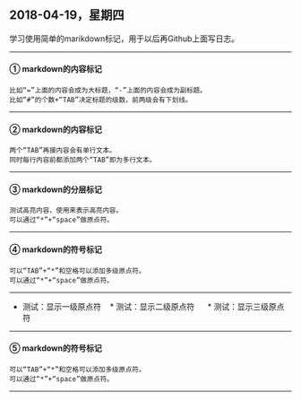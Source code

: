 ## 2018-04-19，星期四
  学习使用简单的marikdown标记，用于以后再Github上面写日志。

---

#### ① markdown的内容标记
    比如“=”上面的内容会成为大标题，“-”上面的内容会成为副标题。
    比如“#”的个数+“TAB”决定标题的级数，前两级会有下划线。
    
---

#### ② markdown的内容标记
    两个“TAB”再接内容会有单行文本。
    同时每行内容前都添加两个“TAB”即为多行文本。
    
---

#### ③ markdown的分层标记
    测试高亮内容，使用来表示高亮内容。
    可以通过“*”+“space”做原点符。
    
---

#### ④ markdown的符号标记
    可以“TAB”+“*”和空格可以添加多级原点符。
    可以通过“*”+“space”做原点符。

---

* 测试：显示一级原点符
    * 测试：显示二级原点符
      * 测试：显示三级原点符

---

#### ⑤ markdown的符号标记
    可以“TAB”+“*”和空格可以添加多级原点符。
    可以通过“*”+“space”做原点符。

---
    
